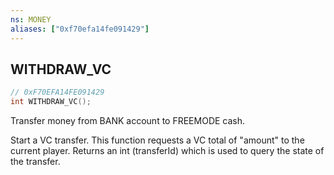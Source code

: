 ```yaml
---
ns: MONEY
aliases: ["0xf70efa14fe091429"]
---
```

## WITHDRAW_VC

```c
// 0xF70EFA14FE091429
int WITHDRAW_VC();
```

Transfer money from BANK account to FREEMODE cash.

Start a VC transfer. This function requests a VC total of "amount" to the current player. Returns an int (transferId) which is used to query the state of the transfer.

